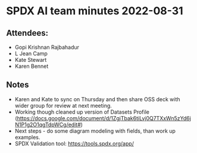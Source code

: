 # SPDX AI team minutes 2022-08-31

## Attendees: 
* Gopi Krishnan Rajbahadur 
* L Jean Camp 
* Kate Stewart
* Karen Bennet
     
## Notes  
* Karen and Kate to sync on Thursday and then share OSS deck with wider group for review at next meeting.
*  Working though cleaned up version of Datasets Profile (https://docs.google.com/document/d/1ZgjTbak6tiLvj0Q7TXxWn5zYd6jN1P1g2O1qgTdpWCg/edit#)
* Next steps - do some diagram modeling with fields, than work up examples. 
* SPDX Validation tool:  https://tools.spdx.org/app/
